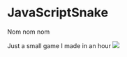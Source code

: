 # JavaScriptSnake
Nom nom nom

Just a small game I made in an hour 
![](https://cdn.discordapp.com/attachments/745456552718106654/1058146850407976960/ezgif.com-gif-maker_91.gif)
